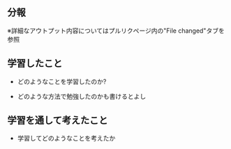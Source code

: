 ## 分報

※詳細なアウトプット内容についてはプルリクページ内の"File changed"タブを参照

## 学習したこと

- どのようなことを学習したのか?

- どのような方法で勉強したのかも書けるとよし

## 学習を通して考えたこと

- 学習してどのようなことを考えたか
